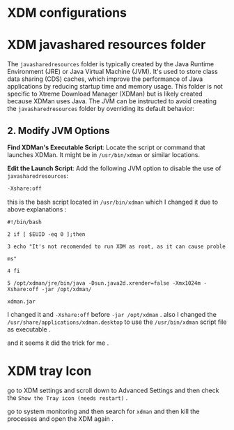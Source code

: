 # XDM configurations

# XDM javashared resources folder

The `javasharedresources` folder is typically created by the Java Runtime Environment (JRE) or Java Virtual Machine (JVM). It's used to store class data sharing (CDS) caches, which improve the performance of Java applications by reducing startup time and memory usage. This folder is not specific to Xtreme Download Manager (XDMan) but is likely created because XDMan uses Java.
The JVM can be instructed to avoid creating the `javasharedresources` folder by overriding its default behavior:
## 2. Modify JVM Options

**Find XDMan's Executable Script**: Locate the script or command that launches XDMan. It might be in `/usr/bin/xdman` or similar locations.

**Edit the Launch Script**: Add the following JVM option to disable the use of `javasharedresources`:

```bash
-Xshare:off
```


this is the bash script located in `/usr/bin/xdman` which I changed it due to above explanations :

```shell
#!/bin/bash

2 if [ $EUID -eq 0 ];then

3 echo "It's not recomended to run XDM as root, as it can cause proble

ms"

4 fi

5 /opt/xdman/jre/bin/java -Dsun.java2d.xrender=false -Xmx1024m -Xshare:off -jar /opt/xdman/

xdman.jar

```

I changed it and `-Xshare:off` before `-jar /opt/xdman` . also I changed the `/usr/share/applications/xdman.desktop` to use the `/usr/bin/xdman` script file as executable .

and it seems it did the trick for me .

# XDM tray Icon

go to XDM settings and scroll down to Advanced Settings and then check the `Show the Tray icon (needs restart)` .

go to system monitoring and then search for `xdman` and then kill the processes and open the XDM again .